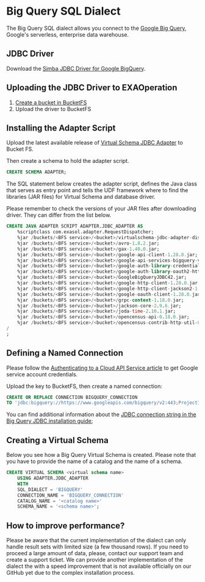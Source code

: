 # Big Query SQL Dialect

The Big Query SQL dialect allows you connect to the [Google Big Query](https://cloud.google.com/bigquery/), Google's serverless, enterprise data warehouse.

## JDBC Driver

Download the [Simba JDBC Driver for Google BigQuery](https://cloud.google.com/bigquery/providers/simba-drivers/).

## Uploading the JDBC Driver to EXAOperation

1. [Create a bucket in BucketFS](https://docs.exasol.com/administration/on-premise/bucketfs/create_new_bucket_in_bucketfs_service.htm) 
1. Upload the driver to BucketFS

## Installing the Adapter Script

Upload the latest available release of [Virtual Schema JDBC Adapter](https://github.com/exasol/virtual-schemas/releases) to Bucket FS.

Then create a schema to hold the adapter script.

```sql
CREATE SCHEMA ADAPTER;
```

The SQL statement below creates the adapter script, defines the Java class that serves as entry point and tells the UDF framework where to find the libraries (JAR files) for Virtual Schema and database driver.

Please remember to check the versions of your JAR files after downloading driver. They can differ from the list below.

```sql
CREATE JAVA ADAPTER SCRIPT ADAPTER.JDBC_ADAPTER AS
    %scriptclass com.exasol.adapter.RequestDispatcher;
    %jar /buckets/<BFS service>/<bucket>/virtualschema-jdbc-adapter-dist-2.1.0.jar;
    %jar /buckets/<BFS service>/<bucket>/avro-1.8.2.jar;
    %jar /buckets/<BFS service>/<bucket>/gax-1.40.0.jar;
    %jar /buckets/<BFS service>/<bucket>/google-api-client-1.28.0.jar;
    %jar /buckets/<BFS service>/<bucket>/google-api-services-bigquery-v2-rev426-1.25.0.jar;
    %jar /buckets/<BFS service>/<bucket>/google-auth-library-credentials-0.13.0.jar;
    %jar /buckets/<BFS service>/<bucket>/google-auth-library-oauth2-http-0.13.0.jar;
    %jar /buckets/<BFS service>/<bucket>/GoogleBigQueryJDBC42.jar;
    %jar /buckets/<BFS service>/<bucket>/google-http-client-1.28.0.jar;
    %jar /buckets/<BFS service>/<bucket>/google-http-client-jackson2-1.28.0.jar;
    %jar /buckets/<BFS service>/<bucket>/google-oauth-client-1.28.0.jar;
    %jar /buckets/<BFS service>/<bucket>/grpc-context-1.18.0.jar;
    %jar /buckets/<BFS service>/<bucket>/jackson-core-2.9.6.jar;
    %jar /buckets/<BFS service>/<bucket>/joda-time-2.10.1.jar;
    %jar /buckets/<BFS service>/<bucket>/opencensus-api-0.18.0.jar;
    %jar /buckets/<BFS service>/<bucket>/opencensus-contrib-http-util-0.18.0.jar;
/
;
```

## Defining a Named Connection

Please follow the [Authenticating to a Cloud API Service article](https://cloud.google.com/video-intelligence/docs/common/auth]) to get Google service account credentials.

Upload the key to BucketFS, then create a named connection:

```sql
CREATE OR REPLACE CONNECTION BIGQUERY_CONNECTION
TO 'jdbc:bigquery://https://www.googleapis.com/bigquery/v2:443;ProjectId=<your project id>;OAuthType=0;OAuthServiceAcctEmail=<service account email>;OAuthPvtKeyPath=/<path to the bucket>/<name of the key file>';
```    
You can find additional information about the [JDBC connection string in the Big Query JDBC installation guide](https://www.simba.com/products/BigQuery/doc/JDBC_InstallGuide/content/jdbc/bq/authenticating/serviceaccount.htm]);

## Creating a Virtual Schema

Below you see how a Big Query Virtual Schema is created. Please note that you have to provide the name of a catalog and the name of a schema.

```sql
CREATE VIRTUAL SCHEMA <virtual schema name>
    USING ADAPTER.JDBC_ADAPTER
    WITH
    SQL_DIALECT = 'BIGQUERY'
    CONNECTION_NAME = 'BIGQUERY_CONNECTION'
    CATALOG_NAME = '<catalog name>'
    SCHEMA_NAME = '<schema name>';
```

## How to improve performance?

Please be aware that the current implementation of the dialect can only handle result sets with limited size (a few thousand rows).
If you need to proceed a large amount of data, please, contact our support team and create a support ticket. We can provide another implementation of the dialect the with a speed improvement that is not available officially on our GitHub yet due to the complex installation process.